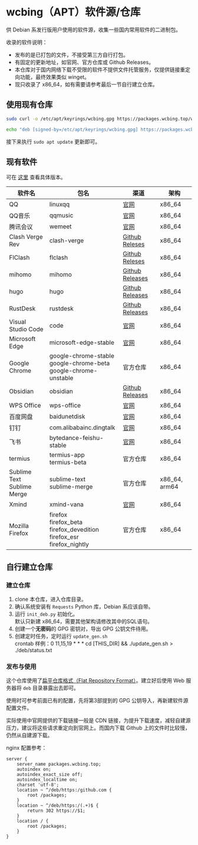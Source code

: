 # wcbing（APT）软件源/仓库

供 Debian 系发行版用户使用的软件源，收集一些国内常用软件的二进制包。

收录的软件说明：
- 发布的是已打包的文件，不接受第三方自行打包。
- 有固定的更新地址，如官网、官方仓库或 Github Releases。
- 本仓库对于国内网络下载不受限的软件不提供文件托管服务，仅提供链接重定向功能，最终效果类似 winget。
- 现只收录了 x86_64，如有需要请参考最后一节自行建立仓库。

## 使用现有仓库

```sh
sudo curl -o /etc/apt/keyrings/wcbing.gpg https://packages.wcbing.top/wcbing.gpg

echo "deb [signed-by=/etc/apt/keyrings/wcbing.gpg] https://packages.wcbing.top/deb /" | sudo tee /etc/apt/sources.list.d/wcbing.list
```

接下来执行 `sudo apt update` 更新即可。


## 现有软件

可在 [这里](https://packages.wcbing.top/deb/status.txt) 查看具体版本。

|软件名|包名|渠道|架构|
|-|-|-|-|
|QQ|linuxqq|[官网](https://im.qq.com/linuxqq/)|x86_64|
|QQ音乐|qqmusic|[官网](https://y.qq.com/download/download.html)|x86_64|
|腾讯会议|wemeet|[官网](https://meeting.tencent.com/download/)|x86_64|
|Clash Verge Rev|clash-verge|[Github Releses](https://github.com/clash-verge-rev/clash-verge-rev/releases)|x86_64|
|FlClash|flclash|[Github Releses](https://github.com/chen08209/FlClash/releases)|x86_64|
|mihomo|mihomo|[Github Releases](https://github.com/MetaCubeX/mihomo/releases)|x86_64|
|hugo|hugo|[Github Releases](https://github.com/gohugoio/hugo/releases)|x86_64|
|RustDesk|rustdesk|[Github Releases](https://github.com/rustdesk/rustdesk/releases)|x86_64|
|Visual Studio Code|code|[官网](https://code.visualstudio.com)|x86_64|
|Microsoft Edge|microsoft-edge-stable|[官网](https://www.microsoft.com/en-us/edge/download)|x86_64|
|Google Chrome|google-chrome-stable<br />google-chrome-beta<br />google-chrome-unstable|官方仓库|x86_64|
|Obsidian|obsidian|[Github Releases](https://github.com/obsidianmd/obsidian-releases/releases)|x86_64|
|WPS Office|wps-office|[官网](https://linux.wps.cn/)|x86_64|
|百度网盘|baidunetdisk|[官网](https://pan.baidu.com/download)|x86_64|
|钉钉|com.alibabainc.dingtalk|[官网](https://www.dingtalk.com/download/)|x86_64|
|飞书|bytedance-feishu-stable|[官网](https://www.feishu.cn/download)|x86_64|
|termius|termius-app<br />termius-beta|官方仓库|x86_64|
|Sublime Text<br />Sublime Merge|sublime-text<br />sublime-merge|官方仓库|x86_64, arm64|
|Xmind|xmind-vana|[官网](https://xmind.cn/download/)|x86_64|
|Mozilla Firefox|firefox<br />firefox_beta<br />firefox_devedition<br />firefox_esr<br />firefox_nightly<br />|官方仓库|x86_64|


## 自行建立仓库

### 建立仓库

1. clone 本仓库，进入仓库目录。
2. 确认系统安装有 `Requests` Python 库，Debian 系应该自带。
2. 运行 `init_deb.py` 初始化。  
默认只新建 x86_64，需要其他架构请修改其中的SQL语句。
3. 创建一个**无密码**的 GPG 密钥对，导出 GPG 公钥文件待用。
4. 创建定时任务，定时运行 `update_gen.sh`  
crontab 样例：0 11,15,19 * * * cd [THIS_DIR] && ./update_gen.sh > ./deb/status.txt

### 发布与使用

这个仓库使用了[扁平仓库格式（Flat Repository Format）](https://wiki.debian.org/DebianRepository/Format#Flat_Repository_Format)。建立好后使用 Web 服务器将 `deb` 目录暴露出去即可。

使用时可参考前面已有的配置，先将第3部提到的 GPG 公钥导入，再新建软件源配置文件。

实际使用中官网提供的下载链接一般是 CDN 链接，为提升下载速度，减轻自建源压力，建议将这些请求重定向到官网上。而国内下载 Github 上的文件时比较慢，仍然从自建源下载。

nginx 配置参考：
```nginx
server {
    server_name packages.wcbing.top;
    autoindex on;
    autoindex_exact_size off;
    autoindex_localtime on;
    charset 'utf-8';
    location ~ ^/deb/https:/github.com {
        root /packages;
    }
    location ~ ^/deb/https:/(.+)$ {
        return 302 https://$1;
    }
    location / { 
        root /packages;
    }
}
```